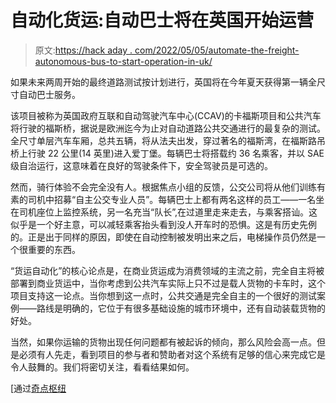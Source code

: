 # 自动化货运:自动巴士将在英国开始运营

> 原文:[https://hack aday . com/2022/05/05/automate-the-freight-autonomous-bus-to-start-operation-in-uk/](https://hackaday.com/2022/05/05/automate-the-freight-autonomous-buses-to-start-operation-in-uk/)

如果未来两周开始的最终道路测试按计划进行，英国将在今年夏天获得第一辆全尺寸自动巴士服务。

该项目被称为英国政府互联和自动驾驶汽车中心(CCAV)的卡福斯项目和公共汽车将行驶的福斯桥，据说是欧洲迄今为止对自动道路公共交通进行的最复杂的测试。全尺寸单层汽车车厢，总共五辆，将从法夫出发，穿过著名的福斯湾，在福斯路吊桥上行驶 22 公里(14 英里)进入爱丁堡。每辆巴士将搭载约 36 名乘客，并以 SAE 级自治运行，这意味着在良好的驾驶条件下，安全驾驶员是可选的。

然而，骑行体验不会完全没有人。根据焦点小组的反馈，公交公司将从他们训练有素的司机中招募“自主公交专业人员”。每辆巴士上都有两名这样的员工——一名坐在司机座位上监控系统，另一名充当“队长”,在过道里走来走去，与乘客搭讪。这似乎是一个好主意，可以减轻乘客抬头看到没人开车时的恐惧。这是有历史先例的。正是出于同样的原因，即使在自动控制被发明出来之后，电梯操作员仍然是一个很重要的东西。

“货运自动化”的核心论点是，在商业货运成为消费领域的主流之前，完全自主将被部署到商业货运中，当你考虑到公共汽车实际上只不过是载人货物的卡车时，这个项目支持这一论点。当你想到这一点时，公共交通是完全自主的一个很好的测试案例——路线是明确的，它位于有很多基础设施的城市环境中，还有自动装载货物的好处。

当然，如果你运输的货物出现任何问题都有被起诉的倾向，那么风险会高一点。但是必须有人先走，看到项目的参与者和赞助者对这个系统有足够的信心来完成它是令人鼓舞的。我们将密切关注，看看结果如何。

[通过[奇点枢纽](https://singularityhub.com/2022/04/29/the-uks-first-autonomous-passenger-bus-started-road-tests-this-week/)